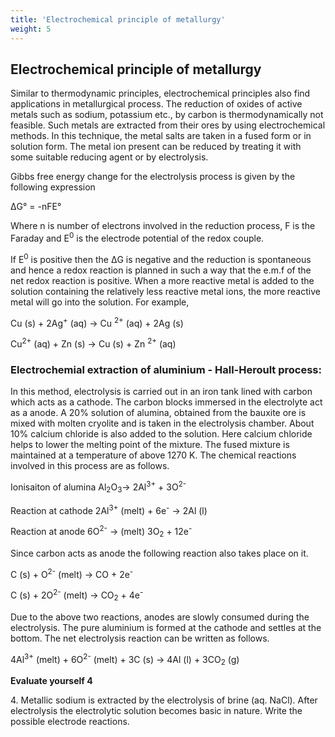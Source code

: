 ```yaml
---
title: 'Electrochemical principle of metallurgy'
weight: 5
---
```



## Electrochemical principle of metallurgy
 Similar to thermodynamic principles, electrochemical principles also find applications in metallurgical process. The reduction of oxides of active metals such as sodium, potassium etc., by carbon is thermodynamically not feasible. Such metals are extracted from their ores by using electrochemical methods. In this technique, the metal salts are taken in a fused form or in solution form. The metal ion present can be reduced by treating it with some suitable reducing agent or by electrolysis.

Gibbs free energy change for the electrolysis process is given by the following expression

ΔG° = -nFE°

Where n is number of electrons involved in the reduction process, F is the Faraday and E<sup>0</sup> is the electrode potential of the redox couple.

If E<sup>0</sup> is positive then the ΔG is negative and the reduction is spontaneous and hence a redox reaction is planned in such a way that the e.m.f of the net redox reaction is positive. When a more reactive metal is added to the solution containing the relatively less reactive metal ions, the more reactive metal will go into the solution. For example,

Cu (s) + 2Ag<sup>+</sup> (aq) &rarr; Cu <sup>2+</sup> (aq) + 2Ag (s)

Cu<sup>2+</sup> (aq) + Zn (s) &rarr; Cu (s) + Zn <sup>2+</sup> (aq)

### Electrochemial extraction of aluminium - Hall-Heroult process:


In this method, electrolysis is carried out in an iron tank lined with carbon which acts as a cathode. The carbon blocks immersed in the electrolyte act as a anode. A 20% solution of alumina, obtained from the bauxite ore is mixed with molten cryolite and is taken in the electrolysis chamber. About 10% calcium chloride is also added to the solution. Here calcium chloride helps to lower the melting point of the mixture. The fused mixture is maintained at a temperature of above 1270 K. The chemical reactions involved in this process are as follows.

   Ionisaiton of alumina  Al<sub>2</sub>O<sub>3</sub>&rarr;  2Al<sup>3+</sup> + 3O<sup>2-</sup>

  Reaction at cathode 2Al<sup>3+</sup> (melt) + 6e<sup>-</sup> &rarr; 2Al (l)

Reaction at anode 6O<sup>2-</sup>  &rarr; (melt) 3O<sub>2</sub> + 12e<sup>-</sup>

Since carbon acts as anode the following reaction also takes place on it.


C (s) + O<sup>2-</sup> (melt) &rarr; CO + 2e<sup>-</sup>

C (s) + 2O<sup>2-</sup> (melt) &rarr; CO<sub>2</sub> + 4e<sup>-</sup>

Due to the above two reactions, anodes are slowly consumed during the electrolysis. The pure aluminium is formed at the cathode and settles at the bottom. The net electrolysis reaction can be written as follows.

4Al<sup>3+</sup> (melt) + 6O<sup>2-</sup> (melt) + 3C (s) &rarr; 4Al (l) + 3CO<sub>2</sub> (g)

**Evaluate yourself 4**

4\. Metallic sodium is extracted by the electrolysis of brine (aq. NaCl). After electrolysis the electrolytic solution becomes basic in nature. Write the possible electrode reactions.

